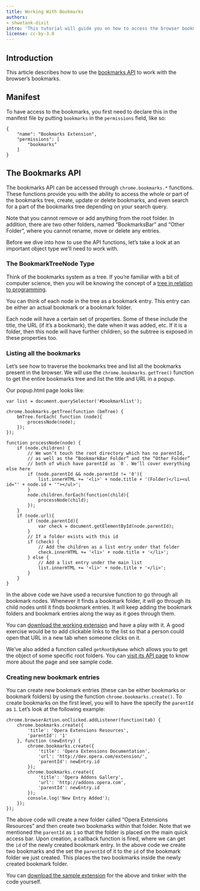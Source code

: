 ```yaml
---
title: Working With Bookmarks
authors:
- shwetank-dixit
intro: 'This tutorial will guide you on how to access the browser bookmarks in an extension.'
license: cc-by-3.0
---
```


## Introduction

This article describes how to use the [bookmarks API](https://developer.chrome.com/extensions/bookmarks) to work with the browser’s bookmarks.

## Manifest

To have access to the bookmarks, you first need to declare this in the manifest file by putting `bookmarks` in the `permissions` field, like so:

	{
		"name": "Bookmarks Extension",
		"permissions": [
			"bookmarks"
		]
	}

## The Bookmarks API

The bookmarks API can be accessed through `chrome.bookmarks.*` functions. These functions provide you with the ability to access the whole or part of the bookmarks tree, create, update or delete bookmarks, and even search for a part of the bookmarks tree depending on your search query.

Note that you cannot remove or add anything from the root folder. In addition, there are two other folders, named “BookmarksBar” and “Other Folder”, where you cannot rename, move or delete any entries.

Before we dive into how to use the API functions, let’s take a look at an important object type we’ll need to work with.

### The BookmarkTreeNode Type

Think of the bookmarks system as a tree. If you’re familiar with a bit of computer science, then you will be knowing the concept of a [tree in relation to programming](http://en.wikipedia.org/wiki/Tree_%28data_structure%29 ).

You can think of each node in the tree as a bookmark entry. This entry can be either an actual bookmark or a bookmark folder.

Each node will have a certain set of properties. Some of these include the title, the URL (if it’s a bookmark), the date when it was added, etc. If it is a folder, then this node will have further children, so the subtree is exposed in these properties too.

### Listing all the bookmarks

Let’s see how to traverse the bookmarks tree and list all the bookmarks present in the browser. We will use the `chrome.bookmarks.getTree()` function to get the entire bookmarks tree and list the title and URL in a popup.

Our popup.html page looks like:

	var list = document.querySelector('#bookmarklist');

	chrome.bookmarks.getTree(function (bmTree) {
		bmTree.forEach( function (node){
			processNode(node);
		});
	});

	function processNode(node) {
		if (node.children) {
			// We won’t touch the root directory which has no parentId,
			// as well as the “BookmarkBar Folder” and the “Other Folder”
			// both of which have parentId as `0`. We’ll cover everything else here
			if (node.parentId && node.parentId != '0'){
				list.innerHTML += '<li>' + node.title + '(Folder)</li><ul id="' + node.id + '"></ul>';
			}
			node.children.forEach(function(child){
				processNode(child);
			});
		}
		if (node.url){
			if (node.parentId){
				var check = document.getElementById(node.parentId);
			}
			// If a folder exists with this id
			if (check) {
				// Add the children as a list entry under that folder
				check.innerHTML += '<li>' + node.title + '</li>';
			} else {
				// Add a list entry under the main list
				list.innerHTML += '<li>' + node.title + '</li>';
			}
		}
	}

In the above code we have used a recursive function to go through all bookmark nodes. Whenever it finds a bookmark folder, it will go through its child nodes until it finds bookmark entries. It will keep adding the bookmark folders and bookmark entries along the way as it goes through them.

You can [download the working extension](/extensions/extension-samples/bookmarks-api-1.crx) and have a play with it. A good exercise would be to add clickable links to the list so that a person could open that URL in a new tab when someone clicks on it.

We’ve also added a function called `getRootByName` which allows you to get the object of some specific root folders. You can [visit its API page](/extensions/getrootbyname/) to know more about the page and see sample code.

### Creating new bookmark entries

You can create new bookmark entries (these can be either bookmarks or bookmark folders) by using the function `chrome.bookmarks.create()`. To create bookmarks on the first level, you will to have the specify the `parentId` as `1`. Let’s look at the following example:

	chrome.browserAction.onClicked.addListener(function(tab) {
		chrome.bookmarks.create({
			'title': 'Opera Extensions Resources',
			'parentId': '1'
		}, function (newEntry) {
			chrome.bookmarks.create({
				'title': 'Opera Extensions Documentation',
				'url': 'http://dev.opera.com/extension/',
				'parentId': newEntry.id
			});
			chrome.bookmarks.create({
				'title': 'Opera Addons Gallery',
				'url': 'http://addons.opera.com',
				'parentId': newEntry.id
			});
			console.log('New Entry Added');
		});
	});

The above code will create a new folder called “Opera Extensions Resources” and then create two bookmarks within that folder. Note that we mentioned the `parentId` as `1` so that the folder is placed on the main quick access bar. Upon creation, a callback function is fired, where we can get the `id` of the newly created bookmark entry. In the above code we create two bookmarks and the set the `parentId` of it to the `id` of the bookmark folder we just created. This places the two bookmarks inside the newly created bookmark folder.

You can [download the sample extension](/extensions/extension-samples/bookmarks-api-2.crx) for the above and tinker with the code yourself.
